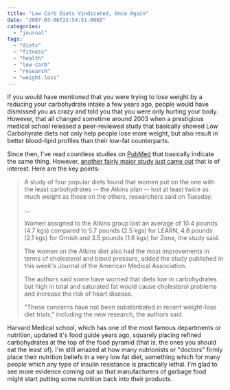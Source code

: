 ```yaml
---
title: "Low Carb Diets Vindicated, Once Again"
date: "2007-03-06T22:54:51.000Z"
categories: 
  - "journal"
tags: 
  - "diets"
  - "fitness"
  - "health"
  - "low-carb"
  - "research"
  - "weight-loss"
---
```


If you would have mentioned that you were trying to lose weight by a reducing your carbohydrate intake a few years ago, people would have dismissed you as crazy and told you that you were only hurting your body. However, that all changed sometime around 2003 when a prestigious medical school released a peer-reviewed study that basically showed Low Carbohyrate diets not only help people lose more weight, but also result in better blood-lipid profiles than their low-fat counterparts.

Since then, I've read countless studies on [PubMed](http://www.pubmed.com) that basically indicate the same thing. However, [another fairly major study just came out](http://news.yahoo.com/s/nm/20070306/hl_nm/diets_atkins_dc_3) that is of interest. Here are the key points:

> A study of four popular diets found that women put on the one with the least carbohydrates -- the Atkins plan -- lost at least twice as much weight as those on the others, researchers said on Tuesday.
> 
> ...
> 
> Women assigned to the Atkins group lost an average of 10.4 pounds (4.7 kgs) compared to 5.7 pounds (2.5 kgs) for LEARN, 4.8 pounds (2.1 kgs) for Ornish and 3.5 pounds (1.6 kgs) for Zone, the study said.
> 
> The women on the Atkins diet also had the most improvements in terms of cholesterol and blood pressure, added the study published in this week's Journal of the American Medical Association.
> 
> The authors said some have worried that diets low in carbohydrates but high in total and saturated fat would cause cholesterol problems and increase the risk of heart disease.
> 
> "These concerns have not been substantiated in recent weight-loss diet trials," including the new research, the authors said.

Harvard Medical school, which has one of the most famous departments or nutrition, updated it's food guide years ago, squarely placing refined carbohydrates at the top of the food pyramid (that is, the ones you should eat the least of). I'm still amazed at how many nutrionists or "doctors" firmly place their nutrition beliefs in a very low fat diet, something which for many people which any type of insulin resistance is practically lethal. I'm glad to see more evidence coming out so that manufacturers of garbage food might start putting some nutrition back into their products.
